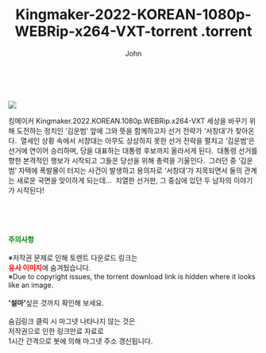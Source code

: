 ﻿---
layout: post
title:  "                   Kingmaker-2022-KOREAN-1080p-WEBRip-x264-VXT-torrent                .torrent"
author: John
categories: [ 영화 ]
tags: [  ]
image: https://torrentrj57.com/uploadfile/full/4bc5b200a258bc7c06ad93af4baa3eef0a0edf6f.jpg 
description: "                   Kingmaker-2022-KOREAN-1080p-WEBRip-x264-VXT-torrent                 torrent 정보 공유"
toc: true
toc_sticky: true
---

<br>
<p><img src="https://torrentrj57.com/uploadfile/full/4bc5b200a258bc7c06ad93af4baa3eef0a0edf6f.jpg"/></p>
 킹메이커 Kingmaker.2022.KOREAN.1080p.WEBRip.x264-VXT 세상을 바꾸기 위해 도전하는 정치인 ‘김운범’ 앞에 그와 뜻을 함께하고자 선거 전략가 ‘서창대’가 찾아온다.  열세인 상황 속에서 서창대는 아무도 상상하지 못한 선거 전략을 펼치고 ‘김운범’은 선거에 연이어 승리하며, 당을 대표하는 대통령 후보까지 올라서게 된다.  대통령 선거를 향한 본격적인 행보가 시작되고 그들은 당선을 위해 총력을 기울인다.  그러던 중 ‘김운범’ 자택에 폭발물이 터지는 사건이 발생하고 용의자로 ‘서창대’가 지목되면서 둘의 관계는 새로운 국면을 맞이하게 되는데...  치열한 선거판, 그 중심에 있던 두 남자의 이야기가 시작된다! 
    
<br><br><br>
<p data-ke-size="size16"><b><span style="color: green;">주의사항</span></b><br /><br />※저작권 문제로 인해 토렌트 다운로드 링크는<br /><b><span style="color: red;">유사 이미지</span></b>에 숨겨뒀습니다.<br />※Due to copyright issues, the torrent download link is hidden where it looks like an image.<br /><br /><b>'설마'</b>싶은 것까지 확인해 보세요.<br /><br />숨김링크 클릭 시 마그넷 나타나지 않는 것은<br />저작권으로 인한 링크만료 자료로<br />1시간 간격으로 봇에 의해 마그넷 주소 갱신됩니다.</p>
